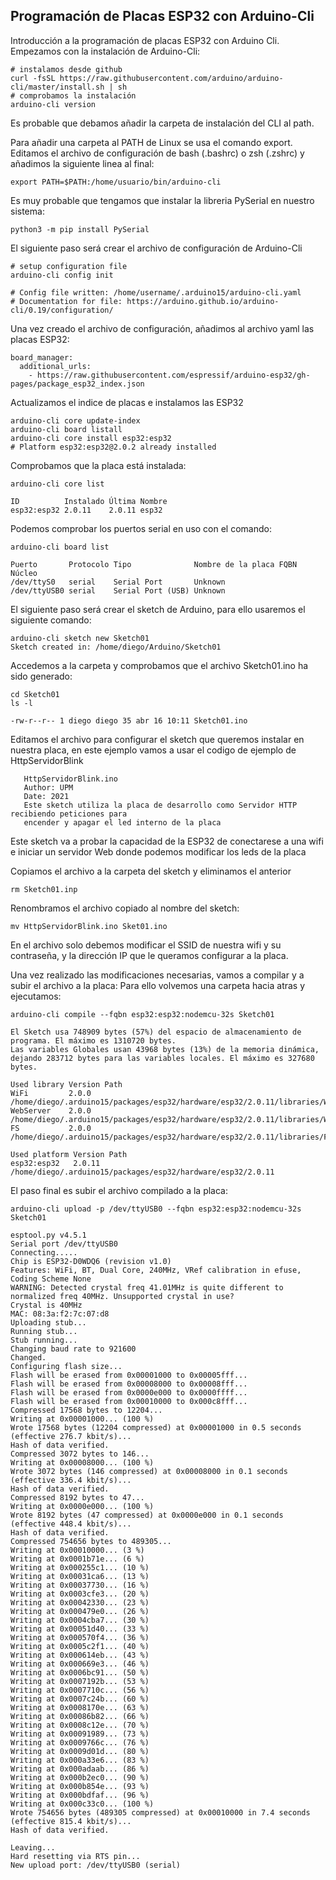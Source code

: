 ## Programación de Placas ESP32 con Arduino-Cli

Introducción a la programación de placas ESP32 con Arduino Cli.
Empezamos con la instalación de Arduino-Cli:

```
# instalamos desde github
curl -fsSL https://raw.githubusercontent.com/arduino/arduino-cli/master/install.sh | sh
# comprobamos la instalación
arduino-cli version
```
Es probable que debamos añadir la carpeta de instalación del CLI al path.

Para añadir una carpeta al PATH de Linux se usa el comando export.
Editamos el archivo de configuración de bash (.bashrc) o zsh (.zshrc) y añadimos la siguiente linea al final:
```
export PATH=$PATH:/home/usuario/bin/arduino-cli
```
Es muy probable que tengamos que instalar la libreria PySerial en nuestro sistema:
```
python3 -m pip install PySerial
```
El siguiente paso será crear el archivo de configuración de Arduino-Cli
```
# setup configuration file
arduino-cli config init

# Config file written: /home/username/.arduino15/arduino-cli.yaml
# Documentation for file: https://arduino.github.io/arduino-cli/0.19/configuration/

```
Una vez creado el archivo de configuración, añadimos al archivo yaml las placas ESP32:
```
board_manager:
  additional_urls:
    - https://raw.githubusercontent.com/espressif/arduino-esp32/gh-pages/package_esp32_index.json

```
Actualizamos el indice de placas e instalamos las ESP32

```
arduino-cli core update-index
arduino-cli board listall
arduino-cli core install esp32:esp32
# Platform esp32:esp32@2.0.2 already installed
```
Comprobamos que la placa está instalada:
```
arduino-cli core list

ID          Instalado Última Nombre
esp32:esp32 2.0.11    2.0.11 esp32
```
Podemos comprobar los puertos serial en uso con el comando:
```
arduino-cli board list

Puerto       Protocolo Tipo              Nombre de la placa FQBN Núcleo
/dev/ttyS0   serial    Serial Port       Unknown
/dev/ttyUSB0 serial    Serial Port (USB) Unknown
```
El siguiente paso será crear el sketch de Arduino, para ello usaremos el siguiente comando:
```
arduino-cli sketch new Sketch01
Sketch created in: /home/diego/Arduino/Sketch01

```
Accedemos a la carpeta y comprobamos que el archivo Sketch01.ino ha sido generado:
```
cd Sketch01
ls -l 

-rw-r--r-- 1 diego diego 35 abr 16 10:11 Sketch01.ino
```
Editamos el archivo para configurar el sketch que queremos instalar en nuestra placa, en este ejemplo vamos a usar el codigo de ejemplo de HttpServidorBlink
```   
   HttpServidorBlink.ino
   Author: UPM
   Date: 2021
   Este sketch utiliza la placa de desarrollo como Servidor HTTP recibiendo peticiones para
   encender y apagar el led interno de la placa
```
Este sketch va a probar la capacidad de la ESP32 de conectarese a una wifi e iniciar un servidor Web donde podemos modificar los leds de la placa

Copiamos el archivo a la carpeta del sketch y eliminamos el anterior
```
rm Sketch01.inp
```
Renombramos el archivo copiado al nombre del sketch:
```
mv HttpServidorBlink.ino Sket01.ino
```
En el archivo solo debemos modificar el SSID de nuestra wifi y su contraseña, y la dirección IP que le queramos configurar a la placa.

Una vez realizado las modificaciones necesarias, vamos a compilar y a subir el archivo a la placa:
Para ello volvemos una carpeta hacia atras y ejecutamos:
```
arduino-cli compile --fqbn esp32:esp32:nodemcu-32s Sketch01

El Sketch usa 748909 bytes (57%) del espacio de almacenamiento de programa. El máximo es 1310720 bytes.
Las variables Globales usan 43968 bytes (13%) de la memoria dinámica, dejando 283712 bytes para las variables locales. El máximo es 327680 bytes.

Used library Version Path
WiFi         2.0.0   /home/diego/.arduino15/packages/esp32/hardware/esp32/2.0.11/libraries/WiFi
WebServer    2.0.0   /home/diego/.arduino15/packages/esp32/hardware/esp32/2.0.11/libraries/WebServer
FS           2.0.0   /home/diego/.arduino15/packages/esp32/hardware/esp32/2.0.11/libraries/FS

Used platform Version Path
esp32:esp32   2.0.11  /home/diego/.arduino15/packages/esp32/hardware/esp32/2.0.11
```
El paso final es subir el archivo compilado a la placa:
```
arduino-cli upload -p /dev/ttyUSB0 --fqbn esp32:esp32:nodemcu-32s Sketch01

esptool.py v4.5.1
Serial port /dev/ttyUSB0
Connecting.....
Chip is ESP32-D0WDQ6 (revision v1.0)
Features: WiFi, BT, Dual Core, 240MHz, VRef calibration in efuse, Coding Scheme None
WARNING: Detected crystal freq 41.01MHz is quite different to normalized freq 40MHz. Unsupported crystal in use?
Crystal is 40MHz
MAC: 08:3a:f2:7c:07:d8
Uploading stub...
Running stub...
Stub running...
Changing baud rate to 921600
Changed.
Configuring flash size...
Flash will be erased from 0x00001000 to 0x00005fff...
Flash will be erased from 0x00008000 to 0x00008fff...
Flash will be erased from 0x0000e000 to 0x0000ffff...
Flash will be erased from 0x00010000 to 0x000c8fff...
Compressed 17568 bytes to 12204...
Writing at 0x00001000... (100 %)
Wrote 17568 bytes (12204 compressed) at 0x00001000 in 0.5 seconds (effective 276.7 kbit/s)...
Hash of data verified.
Compressed 3072 bytes to 146...
Writing at 0x00008000... (100 %)
Wrote 3072 bytes (146 compressed) at 0x00008000 in 0.1 seconds (effective 336.4 kbit/s)...
Hash of data verified.
Compressed 8192 bytes to 47...
Writing at 0x0000e000... (100 %)
Wrote 8192 bytes (47 compressed) at 0x0000e000 in 0.1 seconds (effective 448.4 kbit/s)...
Hash of data verified.
Compressed 754656 bytes to 489305...
Writing at 0x00010000... (3 %)
Writing at 0x0001b71e... (6 %)
Writing at 0x000255c1... (10 %)
Writing at 0x00031ca6... (13 %)
Writing at 0x00037730... (16 %)
Writing at 0x0003cfe3... (20 %)
Writing at 0x00042330... (23 %)
Writing at 0x000479e0... (26 %)
Writing at 0x0004cba7... (30 %)
Writing at 0x00051d40... (33 %)
Writing at 0x000570f4... (36 %)
Writing at 0x0005c2f1... (40 %)
Writing at 0x000614eb... (43 %)
Writing at 0x000669e3... (46 %)
Writing at 0x0006bc91... (50 %)
Writing at 0x0007192b... (53 %)
Writing at 0x0007710c... (56 %)
Writing at 0x0007c24b... (60 %)
Writing at 0x0008170e... (63 %)
Writing at 0x00086b82... (66 %)
Writing at 0x0008c12e... (70 %)
Writing at 0x00091989... (73 %)
Writing at 0x0009766c... (76 %)
Writing at 0x0009d01d... (80 %)
Writing at 0x000a33e6... (83 %)
Writing at 0x000adaab... (86 %)
Writing at 0x000b2ec0... (90 %)
Writing at 0x000b854e... (93 %)
Writing at 0x000bdfaf... (96 %)
Writing at 0x000c33c0... (100 %)
Wrote 754656 bytes (489305 compressed) at 0x00010000 in 7.4 seconds (effective 815.4 kbit/s)...
Hash of data verified.

Leaving...
Hard resetting via RTS pin...
New upload port: /dev/ttyUSB0 (serial)
